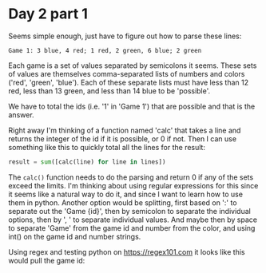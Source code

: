 # Day 2 part 1

Seems simple enough, just have to figure out how to parse these lines:

    Game 1: 3 blue, 4 red; 1 red, 2 green, 6 blue; 2 green

Each game is a set of values separated by semicolons it seems.   These
sets of values are themselves comma-separated lists of numbers and colors
('red', 'green', 'blue').   Each of these separate lists must have less
than 12 red, less than 13 green, and less than 14 blue to be 'possible'.

We have to total the ids (i.e. '1' in 'Game 1') that are possible and
that is the answer.

Right away I'm thinking of a function named 'calc' that takes a line and
returns the integer of the id if it is possible, or 0 if not.  Then I can
use something like this to quickly total all the lines for the result:

```py
result = sum([calc(line) for line in lines])
```

The `calc()` function needs to do the parsing and return 0 if any of the
sets exceed the limits.  I'm thinking about using regular expressions
for this since it seems like a natural way to do it, and since I want to
learn how to use them in python.   Another option would be splitting,
first based on ':' to separate out the 'Game {id}', then by semicolon
to separate the individual options, then by ', ' to separate individual values.
And maybe then by space to separate 'Game' from the game id and number from
the color, and using int() on the game id and number strings.

Using regex and testing python on https://regex101.com it looks like this would
pull the game id:

